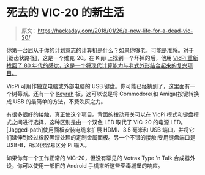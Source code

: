 # 死去的 VIC-20 的新生活

> 原文：<https://hackaday.com/2018/01/26/a-new-life-for-a-dead-vic-20/>

你第一台屈从于你的计划意志的计算机是什么？如果你够老，可能是准将。对于[锯齿状路径]，这是一个维克-20。在 Kijiji 上找到一个坏掉的后，他用 [VicPi 重新找回了 80 年代的感觉，这是一个将现代计算能力与老式外形结合起来的复兴项目。](https://www.instructables.com/id/VicPi-Revitalize-Your-VIC20-for-the-Modern-Computi/)

VicPi 可用作独立电脑或外部电脑的 USB 键盘。你可能已经猜到了，这里面有一个树莓派。还有一个 [Keyrah](http://www.vesalia.de/e_keyrahv2.htm) 板，这可以说是将 Commodore(和 Amiga)按键转换成 USB 的最简单的方法，不费吹灰之力。

有很多很好的接触，真正使这个项目。背面的拨动开关可以在 VicPi 模式和键盘模式之间进行选择，这种区别是由一个双色 LED 取代了 VIC-20 的电源 LED。[Jagged-path]使用面板安装电缆来扩展 HDMI、3.5 毫米和 USB 端口，并将它们延伸到经过橡胶黑漆处理的定制金属面板。另一个不错的接触:专用键盘端口是 USB-B，所以很容易区分 Pi 输入。

如果你有一个工作正常的 VIC-20，但没有罕见的 Votrax Type 'n Talk 合成器外设，你可以使用一部旧的 Android 手机来听这些巫毒城堡的响应。